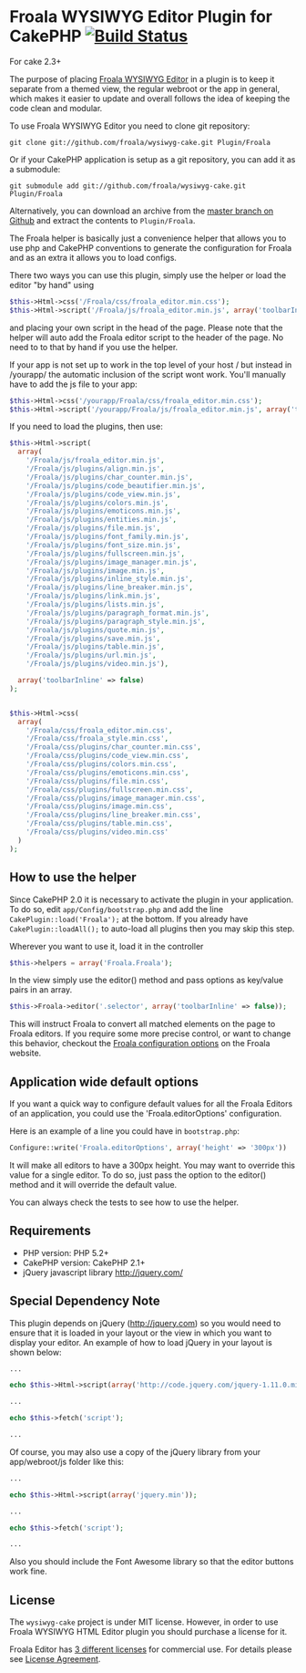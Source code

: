 # Froala WYSIWYG Editor Plugin for CakePHP [![Build Status](https://secure.travis-ci.org/froala/wysiwyg-cake.png)](http://travis-ci.org/froala/wysiwyg-cake)

For cake 2.3+

The purpose of placing [Froala WYSIWYG Editor](http://editor.froala.com) in a plugin is to keep it separate from a themed view, the regular webroot or the app in general, which makes it easier to update and overall follows the idea of keeping the code clean and modular.

To use Froala WYSIWYG Editor you need to clone git repository:

	git clone git://github.com/froala/wysiwyg-cake.git Plugin/Froala

Or if your CakePHP application is setup as a git repository, you can add it as a submodule:

	git submodule add git://github.com/froala/wysiwyg-cake.git Plugin/Froala

Alternatively, you can download an archive from the [master branch on Github](https://github.com/froala/wysiwyg-cake/archive/master.zip) and extract the contents to `Plugin/Froala`.

The Froala helper is basically just a convenience helper that allows you to use php and CakePHP conventions to generate the configuration for Froala and as an extra it allows you to load configs.

There two ways you can use this plugin, simply use the helper or load the editor "by hand" using

```php
$this->Html->css('/Froala/css/froala_editor.min.css');
$this->Html->script('/Froala/js/froala_editor.min.js', array('toolbarInline' => false));
```

and placing your own script in the head of the page. Please note that the helper will auto add the Froala editor script to the header of the page. No need to to that by hand if you use the helper.

If your app is not set up to work in the top level of your host / but instead in /yourapp/ the automatic inclusion of the script wont work. You'll manually have to add the js file to your app:

```php
$this->Html->css('/yourapp/Froala/css/froala_editor.min.css');
$this->Html->script('/yourapp/Froala/js/froala_editor.min.js', array('toolbarInline' => false));
```

If you need to load the plugins, then use:
```php
$this->Html->script(
  array(
    '/Froala/js/froala_editor.min.js',
    '/Froala/js/plugins/align.min.js',
    '/Froala/js/plugins/char_counter.min.js',
    '/Froala/js/plugins/code_beautifier.min.js',
    '/Froala/js/plugins/code_view.min.js',
    '/Froala/js/plugins/colors.min.js',
    '/Froala/js/plugins/emoticons.min.js',
    '/Froala/js/plugins/entities.min.js',
    '/Froala/js/plugins/file.min.js',
    '/Froala/js/plugins/font_family.min.js',
    '/Froala/js/plugins/font_size.min.js',
    '/Froala/js/plugins/fullscreen.min.js',
    '/Froala/js/plugins/image_manager.min.js',
    '/Froala/js/plugins/image.min.js',
    '/Froala/js/plugins/inline_style.min.js',
    '/Froala/js/plugins/line_breaker.min.js',
    '/Froala/js/plugins/link.min.js',
    '/Froala/js/plugins/lists.min.js',
    '/Froala/js/plugins/paragraph_format.min.js',
    '/Froala/js/plugins/paragraph_style.min.js',
    '/Froala/js/plugins/quote.min.js',
    '/Froala/js/plugins/save.min.js',
    '/Froala/js/plugins/table.min.js',
    '/Froala/js/plugins/url.min.js',
    '/Froala/js/plugins/video.min.js'),

  array('toolbarInline' => false)
);


$this->Html->css(
  array(
    '/Froala/css/froala_editor.min.css',
    '/Froala/css/froala_style.min.css',
    '/Froala/css/plugins/char_counter.min.css',
    '/Froala/css/plugins/code_view.min.css',
    '/Froala/css/plugins/colors.min.css',
    '/Froala/css/plugins/emoticons.min.css',
    '/Froala/css/plugins/file.min.css',
    '/Froala/css/plugins/fullscreen.min.css',
    '/Froala/css/plugins/image_manager.min.css',
    '/Froala/css/plugins/image.min.css',
    '/Froala/css/plugins/line_breaker.min.css',
    '/Froala/css/plugins/table.min.css',
    '/Froala/css/plugins/video.min.css'
  )
);
```

## How to use the helper ##

Since CakePHP 2.0 it is necessary to activate the plugin in your application. To do so,
edit `app/Config/bootstrap.php` and add the line `CakePlugin::load('Froala');` at the
bottom. If you already have `CakePlugin::loadAll();` to auto-load all plugins then you may skip this step.

Wherever you want to use it, load it in the controller

```php
$this->helpers = array('Froala.Froala');
```

In the view simply use the editor() method and pass options as key/value pairs in an array.

```php
$this->Froala->editor('.selector', array('toolbarInline' => false));
```

This will instruct Froala to convert all matched elements on the page to Froala editors. If you require some more precise control, or want to change this behavior, checkout the [Froala configuration options](http://editor.froala.com/docs/options) on the Froala website.


## Application wide default options

If you want a quick way to configure default values for all the Froala Editors of an application, you could use the 'Froala.editorOptions' configuration.

Here is an example of a line you could have in `bootstrap.php`:

```php
Configure::write('Froala.editorOptions', array('height' => '300px'))
```

It will make all editors to have a 300px height. You may want to override this value for a single editor. To do so, just pass the option to the editor() method and it will override the default value.

You can always check the tests to see how to use the helper.

## Requirements ##

* PHP version: PHP 5.2+
* CakePHP version: CakePHP 2.1+
* jQuery javascript library <http://jquery.com/>

## Special Dependency Note ##

This plugin depends on jQuery (<http://jquery.com>) so you would need to ensure that it is loaded in your layout or the
view in which you want to display your editor. An example of how to load jQuery in your layout is shown below:
```php
...

echo $this->Html->script(array('http://code.jquery.com/jquery-1.11.0.min.js'));

...

echo $this->fetch('script');

...
```

Of course, you may also use a copy of the jQuery library from your app/webroot/js folder like this:
```php
...

echo $this->Html->script(array('jquery.min'));

...

echo $this->fetch('script');

...
```

Also you should include the Font Awesome library so that the editor buttons work fine.

## License

The `wysiwyg-cake` project is under MIT license. However, in order to use Froala WYSIWYG HTML Editor plugin you should purchase a license for it.

Froala Editor has [3 different licenses](http://editor.froala.com/download/) for commercial use.
For details please see [License Agreement](http://editor.froala.com/license).
